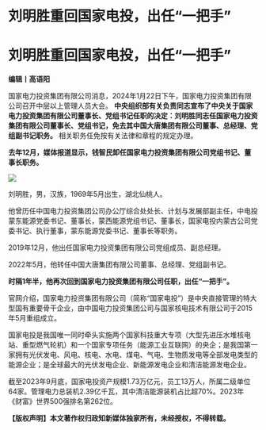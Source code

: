 # 刘明胜重回国家电投，出任“一把手”

# 刘明胜重回国家电投，出任“一把手”

**编辑丨高语阳**

国家电力投资集团有限公司消息，2024年1月22日下午，国家电力投资集团有限公司召开中层以上管理人员大会。
**中央组织部有关负责同志宣布了中央关于国家电力投资集团有限公司董事长、党组书记任职的决定：刘明胜同志任国家电力投资集团有限公司董事长、党组书记，免去其中国大唐集团有限公司董事、总经理、党组副书记职务。**
相关职务任免按有关法律和章程的规定办理。

**去年12月，媒体报道显示，钱智民卸任国家电力投资集团有限公司党组书记、董事长职务。**

![](https://inews.gtimg.com/news_bt/OMk0-Ms58BDTt7jA6c3EIsKR4bVKFwrRSrrPI87sjpR4MAA/1000)

刘明胜，男，汉族，1969年5月出生，湖北仙桃人。

他曾历任中国电力投资集团公司办公厅综合处处长、计划与发展部副主任，中电投蒙东能源党委书记、董事长，蒙西能源党组书记、董事长，国家电投内蒙古公司党委书记、执行董事，蒙东能源党委书记、董事长等职务。

2019年12月，他出任国家电力投资集团有限公司党组成员、副总经理。

2022年5月，他转任中国大唐集团有限公司董事、总经理、党组副书记。

**时隔1年半，他再次回到国家电力投资集团有限公司任职，出任“一把手”。**

官网介绍，国家电力投资集团有限公司（简称“国家电投”）是中央直接管理的特大型国有重要骨干企业，由中国电力投资集团公司与国家核电技术有限公司于2015年5月重组成立。

国家电投是我国唯一同时牵头实施两个国家科技重大专项（大型先进压水堆核电站、重型燃气轮机）和一个国家专项任务（能源工业互联网）的央企；是我国第一家拥有光伏发电、风电、核电、水电、煤电、气电、生物质发电等全部发电类型的能源企业；是全球最大的光伏发电企业、新能源发电企业和清洁能源发电企业。

截至2023年9月底，国家电投资产规模1.73万亿元，员工13万人，所属二级单位64家。管理电力总装机2.39亿千瓦，其中清洁能源装机占比超70%。2023年《财富》世界500强排名第262位。

**【版权声明】本文著作权归政知新媒体独家所有，未经授权，不得转载。**


